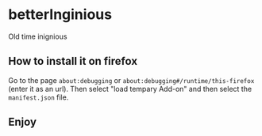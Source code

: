 # betterInginious
Old time inignious
## How to install it on firefox
Go to the page `about:debugging` or `about:debugging#/runtime/this-firefox` (enter it as an url). Then select "load tempary Add-on" and then select the `manifest.json` file.

## Enjoy